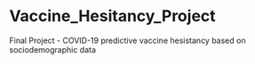 # Vaccine_Hesitancy_Project
Final Project - COVID-19 predictive vaccine hesistancy based on sociodemographic data
